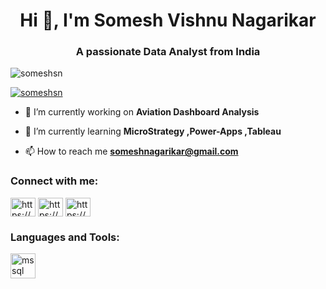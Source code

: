 <h1 align="center">Hi 👋, I'm Somesh Vishnu Nagarikar</h1>
<h3 align="center">A passionate Data Analyst from India</h3>

<p align="left"> <img src="https://komarev.com/ghpvc/?username=someshsn&label=Profile%20views&color=0e75b6&style=flat" alt="someshsn" /> </p>

<p align="left"> <a href="https://github.com/ryo-ma/github-profile-trophy"><img src="https://github-profile-trophy.vercel.app/?username=someshsn" alt="someshsn" /></a> </p>

- 🔭 I’m currently working on **Aviation Dashboard Analysis**

- 🌱 I’m currently learning **MicroStrategy ,Power-Apps ,Tableau**

- 📫 How to reach me **someshnagarikar@gmail.com**

<h3 align="left">Connect with me:</h3>
<p align="left">
<a href="https://linkedin.com/in/https://www.linkedin.com/in/somesh-nagarikar-a77003211/" target="blank"><img align="center" src="https://raw.githubusercontent.com/rahuldkjain/github-profile-readme-generator/master/src/images/icons/Social/linked-in-alt.svg" alt="https://www.linkedin.com/in/somesh-nagarikar-a77003211/" height="30" width="40" /></a>
<a href="https://kaggle.com/https://www.kaggle.com/someshnagarikar" target="blank"><img align="center" src="https://raw.githubusercontent.com/rahuldkjain/github-profile-readme-generator/master/src/images/icons/Social/kaggle.svg" alt="https://www.kaggle.com/someshnagarikar" height="30" width="40" /></a>
<a href="https://instagram.com/https://www.instagram.com/somesh_sn/" target="blank"><img align="center" src="https://raw.githubusercontent.com/rahuldkjain/github-profile-readme-generator/master/src/images/icons/Social/instagram.svg" alt="https://www.instagram.com/somesh_sn/" height="30" width="40" /></a>
</p>

<h3 align="left">Languages and Tools:</h3>
<p align="left"> <a href="https://www.microsoft.com/en-us/sql-server" target="_blank" rel="noreferrer"> <img src="https://www.svgrepo.com/show/303229/microsoft-sql-server-logo.svg" alt="mssql" width="40" height="40"/> </a> </p>
